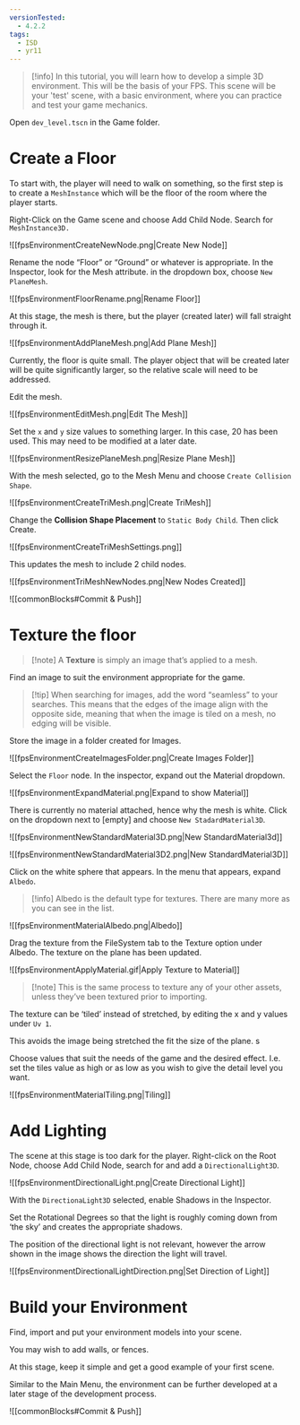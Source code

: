 ```yaml
---
versionTested:
  - 4.2.2
tags:
  - ISD
  - yr11
---
```


> [!info] In this tutorial, you will learn how to develop a simple 3D environment. This will be the basis of your FPS.
> This scene will be your 'test' scene, with a basic environment, where you can practice and test your game mechanics.


Open `dev_level.tscn` in the Game folder.

# Create a Floor


To start with, the player will need to walk on something, so the first step is to create a `MeshInstance` which will be the floor of the room where the player starts.

Right-Click on the Game scene and choose Add Child Node. Search for `MeshInstance3D.`

![[fpsEnvironmentCreateNewNode.png|Create New Node]]

Rename the node “Floor” or “Ground” or whatever is appropriate. In the Inspector, look for the Mesh attribute. in the dropdown box, choose `New PlaneMesh`.

![[fpsEnvironmentFloorRename.png|Rename Floor]]


At this stage, the mesh is there, but the player (created later) will fall straight through it.

![[fpsEnvironmentAddPlaneMesh.png|Add Plane Mesh]]

Currently, the floor is quite small. The player object that will be created later will be quite significantly larger, so the relative scale will need to be addressed.

Edit the mesh.

![[fpsEnvironmentEditMesh.png|Edit The Mesh]]

Set the `x` and `y` size values to something larger. In this case, 20 has been used. This may need to be modified at a later date.

![[fpsEnvironmentResizePlaneMesh.png|Resize Plane Mesh]]

With the mesh selected, go to the Mesh Menu and choose `Create Collision Shape`.

![[fpsEnvironmentCreateTriMesh.png|Create TriMesh]]

Change the **Collision Shape Placement** to `Static Body Child`. Then click Create.

![[fpsEnvironmentCreateTriMeshSettings.png]]

This updates the mesh to include 2 child nodes.

![[fpsEnvironmentTriMeshNewNodes.png|New Nodes Created]]

![[commonBlocks#Commit & Push]]

# Texture the floor


> [!note] A **Texture** is simply an image that’s applied to a mesh.

Find an image to suit the environment appropriate for the game. 

> [!tip] When searching for images, add the word “seamless” to your searches. This means that the edges of the image align with the opposite side, meaning that when the image is tiled on a mesh, no edging will be visible.

Store the image in a folder created for Images.

![[fpsEnvironmentCreateImagesFolder.png|Create Images Folder]]

Select the `Floor` node. In the inspector, expand out the Material dropdown.

![[fpsEnvironmentExpandMaterial.png|Expand to show Material]]

There is currently no material attached, hence why the mesh is white. Click on the dropdown next to [empty] and choose `New StadardMaterial3D`.

![[fpsEnvironmentNewStandardMaterial3D.png|New StandardMaterial3d]]

![[fpsEnvironmentNewStandardMaterial3D2.png|New StandardMaterial3D]]

Click on the white sphere that appears. In the menu that appears, expand `Albedo`. 


> [!info] Albedo is the default type for textures. There are many more as you can see in the list.


![[fpsEnvironmentMaterialAlbedo.png|Albedo]]

Drag the texture from the FileSystem tab to the Texture option under Albedo. The texture on the plane has been updated.

![[fpsEnvironmentApplyMaterial.gif|Apply Texture to Material]]

> [!note] This is the same process to texture any of your other assets, unless they’ve been textured prior to importing.

The texture can be ‘tiled’ instead of stretched, by editing the x and y values under `Uv 1`. 

This avoids the image being stretched the fit the size of the plane. s

Choose values that suit the needs of the game and the desired effect. I.e. set the tiles value as high or as low as you wish to give the detail level you want.

![[fpsEnvironmentMaterialTiling.png|Tiling]]

# Add Lighting

The scene at this stage is too dark for the player. Right-click on the Root Node, choose Add Child Node, search for and add a `DirectionalLight3D`.

![[fpsEnvironmentDirectionalLight.png|Create Directional Light]]

With the `DirectionaLight3D` selected, enable Shadows in the Inspector.

Set the Rotational Degrees so that the light is roughly coming down from ‘the sky’ and creates the appropriate shadows.

The position of the directional light is not relevant, however the arrow shown in the image shows the direction the light will travel. 

![[fpsEnvironmentDirectionalLightDirection.png|Set Direction of Light]]

# Build your Environment

Find, import and put your environment models into your scene.

You may wish to add walls, or fences. 

At this stage, keep it simple and get a good example of your first scene. 

Similar to the Main Menu, the environment can be further developed at a later stage of the development process.

![[commonBlocks#Commit & Push]]